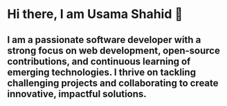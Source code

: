 <h1>Hi there, I am Usama Shahid 👋</h1>

<h2>I am a passionate software developer with a strong focus on web development, open-source contributions, and continuous learning of emerging technologies. I thrive on tackling challenging projects and collaborating to create innovative, impactful solutions.</h2>







